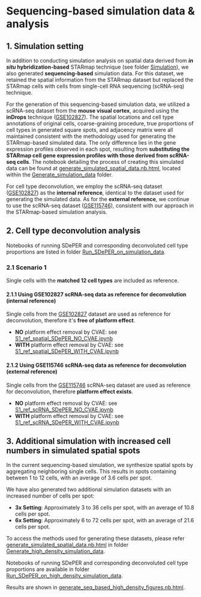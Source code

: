 # Sequencing-based simulation data & analysis
## 1. Simulation setting

In addition to conducting simulation analysis on spatial data derived from ***in situ* hybridization-based** STARmap technique (see folder [Simulation](../Simulation)), we also generated **sequencing-based** simulation data. For this dataset, we retained the spatial information from the STARmap dataset but replaced the STARmap cells with cells from single-cell RNA sequencing (scRNA-seq) technique.

For the generation of this sequencing-based simulation data, we utilized a scRNA-seq dataset from the **mouse visual cortex**, acquired using the **inDrops** technique ([GSE102827](https://www.ncbi.nlm.nih.gov/geo/query/acc.cgi?acc=GSE102827)). The spatial locations and cell type annotations of original cells, coarse-graining procedure, true proportions of cell types in generated square spots, and adjacency matrix were all maintained consistent with the methodology used for generating the STARmap-based simulated data. The only difference lies in the gene expression profiles observed in each spot, resulting from **substituting the STARmap cell gene expression profiles with those derived from scRNA-seq cells**. The notebook detailing the process of creating this simulated data can be found at [generate_simulated_spatial_data.nb.html](https://rawcdn.githack.com/az7jh2/SDePER_Analysis/03f921545a4e5d5a8fab813658eb2d9953f84cc7/Simulation_seq_based/Generate_simulation_data/generate_simulated_spatial_data.nb.html), located within the [Generate_simulation_data](Generate_simulation_data) folder.

For cell type deconvolution, we employ the scRNA-seq dataset ([GSE102827](https://www.ncbi.nlm.nih.gov/geo/query/acc.cgi?acc=GSE102827)) as the **internal reference**, identical to the dataset used for generating the simulated data. As for the **external reference**, we continue to use the scRNA-seq dataset ([GSE115746](https://www.ncbi.nlm.nih.gov/geo/query/acc.cgi?acc=GSE115746)), consistent with our approach in the STARmap-based simulation analysis.

## 2. Cell type deconvolution analysis

Notebooks of running SDePER and corresponding deconvoluted cell type proportions are listed in folder [Run_SDePER_on_simulation_data](Run_SDePER_on_simulation_data). 

### 2.1 Scenario 1

Single cells with the **matched 12 cell types** are included as reference.

#### 2.1.1 Using GSE102827 scRNA-seq data as reference for deconvolution (internal reference)

Single cells from the [GSE102827](https://www.ncbi.nlm.nih.gov/geo/query/acc.cgi?acc=GSE102827) dataset are used as reference for deconvolution, therefore it's **free of platform effect**.

* **NO** platform effect removal by CVAE: see [S1_ref_spatial_SDePER_NO_CVAE.ipynb](Run_SDePER_on_simulation_data/Scenario_1/ref_spatial/S1_ref_spatial_SDePER_NO_CVAE.ipynb)
* **WITH** platform effect removal by CVAE: see [S1_ref_spatial_SDePER_WITH_CVAE.ipynb](Run_SDePER_on_simulation_data/Scenario_1/ref_spatial/S1_ref_spatial_SDePER_WITH_CVAE.ipynb)

#### 2.1.2 Using GSE115746 scRNA-seq data as reference for deconvolution (external reference)

Single cells from the [GSE115746](https://www.ncbi.nlm.nih.gov/geo/query/acc.cgi?acc=GSE115746) scRNA-seq dataset are used as reference for deconvolution, therefore **platform effect exists**.

* **NO** platform effect removal by CVAE: see [S1_ref_scRNA_SDePER_NO_CVAE.ipynb](Run_SDePER_on_simulation_data/Scenario_1/ref_scRNA_seq/S1_ref_scRNA_SDePER_NO_CVAE.ipynb)
* **WITH** platform effect removal by CVAE: see [S1_ref_scRNA_SDePER_WITH_CVAE.ipynb](Run_SDePER_on_simulation_data/Scenario_1/ref_scRNA_seq/S1_ref_scRNA_SDePER_WITH_CVAE.ipynb)

## 3. Additional simulation with increased cell numbers in simulated spatial spots

In the current sequencing-based simulation, we synthesize spatial spots by aggregating neighboring single cells. This results in spots containing between 1 to 12 cells, with an average of 3.6 cells per spot.

We have also generated two additional simulation datasets with an increased number of cells per spot:

- **3x Setting**: Approximately 3 to 36 cells per spot, with an average of 10.8 cells per spot.
- **6x Setting**: Approximately 6 to 72 cells per spot, with an average of 21.6 cells per spot.

To access the methods used for generating these datasets, please refer [generate_simulated_spatial_data.nb.html](https://rawcdn.githack.com/az7jh2/SDePER_Analysis/e9d87754ce22aa950aaab511d902525d685224e9/Simulation_seq_based/Generate_high_density_simulation_data/generate_simulated_spatial_data.nb.html) in folder [Generate_high_density_simulation_data](Generate_high_density_simulation_data).

Notebooks of running SDePER and corresponding deconvoluted cell type proportions are available in folder [Run_SDePER_on_high_density_simulation_data](Run_SDePER_on_high_density_simulation_data).

Results are shown in [generate_seq_based_high_density_figures.nb.html](https://rawcdn.githack.com/az7jh2/SDePER_Analysis/b5d860af8d1d529247028e906ece719285c71813/Figures/Simulation_seq_based/generate_seq_based_high_density_figures.nb.html).
